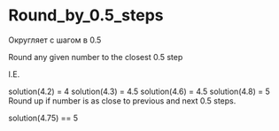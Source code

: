 # Round_by_0.5_steps
Округляет с шагом в 0.5

Round any given number to the closest 0.5 step

I.E.

solution(4.2) = 4
solution(4.3) = 4.5
solution(4.6) = 4.5
solution(4.8) = 5
Round up if number is as close to previous and next 0.5 steps.

solution(4.75) == 5